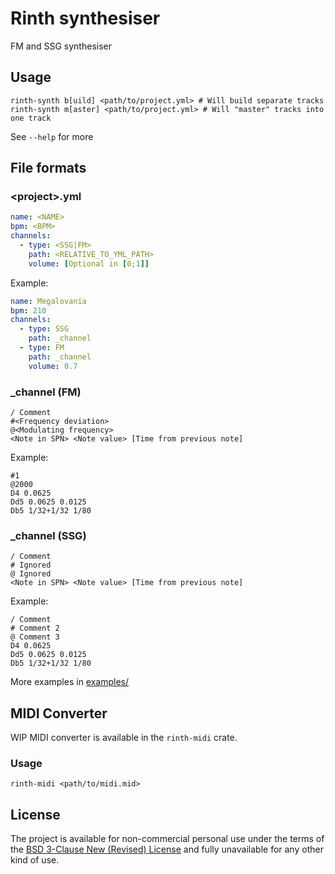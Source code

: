 # Rinth synthesiser

FM and SSG synthesiser

## Usage

```shell
rinth-synth b[uild] <path/to/project.yml> # Will build separate tracks 
rinth-synth m[aster] <path/to/project.yml> # Will "master" tracks into one track
```

See `--help` for more

## File formats

### \<project\>.yml

```yaml
name: <NAME>
bpm: <BPM>
channels:
  - type: <SSG|FM>
    path: <RELATIVE_TO_YML_PATH>
    volume: [Optional in [0;1]]
```

Example:

```yaml
name: Megalovania
bpm: 210
channels:
  - type: SSG
    path: _channel
  - type: FM
    path: _channel
    volume: 0.7
```

### _channel (FM)

```
/ Comment
#<Frequency deviation>
@<Modulating frequency>
<Note in SPN> <Note value> [Time from previous note]
```

Example:

```
#1
@2000
D4 0.0625
Dd5 0.0625 0.0125
Db5 1/32+1/32 1/80
```

### _channel (SSG)

```
/ Comment
# Ignored
@ Ignored
<Note in SPN> <Note value> [Time from previous note]
```

Example:

```
/ Comment
# Comment 2
@ Comment 3
D4 0.0625
Dd5 0.0625 0.0125
Db5 1/32+1/32 1/80
```
More examples in [examples/](./examples)

## MIDI Converter

WIP MIDI converter is available in the `rinth-midi` crate.

### Usage

```shell
rinth-midi <path/to/midi.mid>
```

## License

The project is available for non-commercial personal use under the terms of the [BSD 3-Clause New (Revised) License](./LICENSE) and fully unavailable for any other kind of use.
